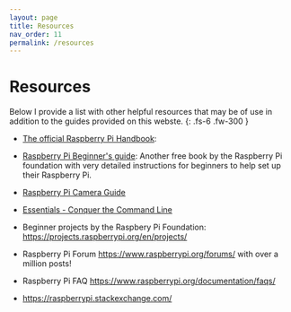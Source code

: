 ```yaml
---
layout: page
title: Resources
nav_order: 11
permalink: /resources
---
```


# Resources

Below I provide a list with other helpful resources that may be of use in addition to the guides provided on this webste.
{: .fs-6 .fw-300 }

- [The official Raspberry Pi Handbook](https://magpi.raspberrypi.org/books/handbook-2021/pdf):
- [Raspberry Pi Beginner's guide](https://magpi.raspberrypi.org/books/beginners-guide-4th-ed/pdf): Another free book by the Raspberry Pi foundation with very detailed instructions for beginners to help set up their Raspberry Pi.
- [Raspberry Pi Camera Guide](https://magpi.raspberrypi.org/books/camera-guide/pdf)
- [Essentials - Conquer the Command Line](https://magpi.raspberrypi.org/books/command-line-second-edition/pdf)
- Beginner projects by the Raspbery Pi Foundation: https://projects.raspberrypi.org/en/projects/

- Raspberry Pi Forum https://www.raspberrypi.org/forums/ with over a million posts!
- Raspberry Pi FAQ https://www.raspberrypi.org/documentation/faqs/
- https://raspberrypi.stackexchange.com/

